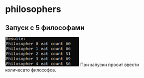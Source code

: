 # philosophers

## Запуск с 5 философами
![alt text](https://github.com/Konev-Denis/philosophers/blob/main/r.png?raw=true)
При запуски просит ввести количесвто философов.
